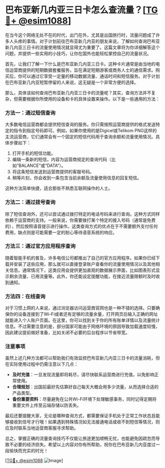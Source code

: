 # 巴布亚新几内亚三日卡怎么查流量？[[TG💪+ @esim1088](https://t.me/s/esim1088)]

在当今这个网络无处不在的时代，出门在外，尤其是出国旅行时，流量问题成了许多人头疼的事情。对于计划前往巴布亚新几内亚的朋友来说，了解如何查询巴布亚新几内亚三日卡的流量使用情况就显得尤为重要了。这篇文章将为你详细解答这个问题，并提供一些实用的小技巧，让你在国外也能轻松掌控自己的流量状况。

首先，让我们了解一下什么是巴布亚新几内亚三日卡。这种卡片通常是由当地的电信运营商提供的短期数据套餐服务，旨在满足短期游客或商务人士的通信需求。购买后，你可以通过它享受一定量的移动数据流量、通话时间和短信服务。对于计划在巴布亚新几内亚短暂停留的人来说，这无疑是一个非常方便的选择。

那么，具体该如何查询巴布亚新几内亚三日卡的流量呢？其实，查询方法并不复杂，但需要根据你所使用的设备和卡的具体设置来操作。以下是一些通用的方法：

### 方法一：通过短信查询

大多数电信运营商都会提供短信查询的服务。你只需按照运营商提供的格式发送特定的指令到指定号码即可。例如，如果你使用的是Digicel或Telikom PNG这样的主流运营商，它们通常会有一个固定的短信代码用于查询余额和流量使用情况。具体步骤如下：

1. 打开手机的短信功能。
2. 编辑一条新的短信，内容为运营商规定的查询代码（比如“BALANCE”或“DATA”）。
3. 将这条短信发送到运营商提供的客服号码。
4. 稍等片刻，你会收到一条包含当前余额及流量使用信息的回复短信。

这种方法简单快捷，适合那些不熟悉互联网操作的人士。

### 方法二：通过拨号查询

除了短信查询外，还可以尝试通过拨打特定的电话号码来进行查询。这种方式同样依赖于运营商的支持。一般来说，你需要拨打某个特定的接入号码（通常是免费的），然后按照语音提示进行操作。这类查询方式的优点在于不需要额外支付任何费用，缺点则是可能需要一定的耐心等待语音系统的响应。

### 方法三：通过官方应用程序查询

随着智能手机的普及，许多电信公司都推出了自己的官方应用程序。如果你已经下载并安装了这些应用，那么就可以直接登录账户查看你的流量使用情况以及其他相关信息。通常情况下，这类应用会提供更加直观的数据展示界面，比如图表形式显示剩余流量、已用流量等。此外，你还能设定提醒功能，在接近流量限额时及时收到通知。

### 方法四：在线查询

对于习惯上网的人来说，通过浏览器访问运营商官网也是一种不错的选择。只要确保你的设备连接到了Wi-Fi或者还有足够的流量余量，打开网页后输入正确的网址就能进入个人账户页面。在这里，你可以找到关于你的所有账单详情以及流量统计信息。不过需要注意的是，部分国家可能由于网络环境的原因导致加载速度较慢，因此建议提前做好准备，比如关闭不必要的后台程序以节省带宽。

### 注意事项

虽然上述几种方法都可以帮助我们有效监控巴布亚新几内亚三日卡的流量消耗，但在实际使用过程中仍需注意以下几点：

- **及时充值**：一旦发现流量即将耗尽，请尽快联系运营商进行充值，以免影响正常使用。
- **合理规划**：出国前最好先估算好自己每天大概会用多少流量，从而选择合适的产品类型。
- **备份重要资料**：尽量避免在公共Wi-Fi环境下处理敏感事务，同时记得定期将重要文件上传至云端存储以防丢失。

最后还要提醒大家，无论是哪种查询方式，都需要保证手机处于正常工作状态且能够接收到信号才行哦！如果遇到特殊情况如无法接通电话或收不到短信等情况，则应及时联系当地运营商客服寻求帮助。

总之，掌握正确的流量查询技巧不仅能让旅途更加顺畅无忧，也能避免因疏忽而导致不必要的经济损失。希望以上内容对你有所帮助，祝你在巴布亚新几内亚度过一段愉快而充实的时光！

[[TG💪+ @esim1088](https://t.me/s/esim1088) ![Image](https://i.postimg.cc/4NQfJmqS/Snipaste-2025-05-13-00-14-12.png)]